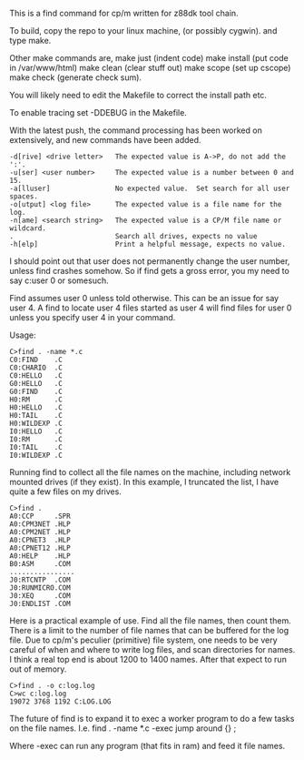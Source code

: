 This is a find command for cp/m written for z88dk tool chain.

To build, copy the repo to your linux machine, (or possibly cygwin).
and type make.

Other make commands are, make just (indent code) make install (put code in /var/www/html) make clean (clear stuff out)
make scope  (set up cscope) make check (generate check sum).

You will likely need to edit the Makefile to correct the install path etc.

To enable tracing set -DDEBUG in the Makefile.

With the latest push, the command processing has been worked on extensively, and new commands have been added.
```
-d[rive] <drive letter>   The expected value is A->P, do not add the ':'.
-u[ser] <user number>     The expected value is a number between 0 and 15.
-a[lluser]                No expected value.  Set search for all user spaces.
-o[utput] <log file>      The expected value is a file name for the log.
-n[ame] <search string>   The expected value is a CP/M file name or wildcard.
.                         Search all drives, expects no value
-h[elp]                   Print a helpful message, expects no value.
```
I should point out that user does not permanently change the user number, unless find crashes
somehow.  So if find gets a gross error, you my need to say  c:user 0 or somesuch.

Find assumes user 0 unless told otherwise.  This can be an issue for say user 4.  A find to locate user 4
files started as user 4 will find files for user 0 unless you specify user 4 in your command.

Usage:

```
C>find . -name *.c
C0:FIND    .C  
C0:CHARIO  .C  
C0:HELLO   .C  
G0:HELLO   .C  
G0:FIND    .C  
H0:RM      .C  
H0:HELLO   .C  
H0:TAIL    .C  
H0:WILDEXP .C  
I0:HELLO   .C  
I0:RM      .C  
I0:TAIL    .C  
I0:WILDEXP .C  
```
Running find to collect all the file names on the machine, including network mounted drives (if they exist).
In this example, I truncated the list, I have quite a few files on my drives.
```
C>find .
A0:CCP     .SPR
A0:CPM3NET .HLP
A0:CPM2NET .HLP
A0:CPNET3  .HLP
A0:CPNET12 .HLP
A0:HELP    .HLP
B0:ASM     .COM
................
J0:RTCNTP  .COM
J0:RUNMICRO.COM
J0:XEQ     .COM
J0:ENDLIST .COM
```
Here is a practical example of use.  Find all the file names, then count them.  There is a limit to the number of file names
that can be buffered for the log file.  Due to cp/m's peculier (primitive) file system, one needs to be very careful of when
and where to write log files, and scan directories for names.   I think a real top end is about 1200 to 1400 names.  After that
expect to run out of memory.
```
C>find . -o c:log.log
C>wc c:log.log
19072 3768 1192 C:LOG.LOG
```
The future of find is to expand it to exec a worker program to do a few tasks on the file names.  I.e.   find . -name *.c -exec jump 
around {} \;

Where -exec can run any program (that fits in ram) and feed it file names.


